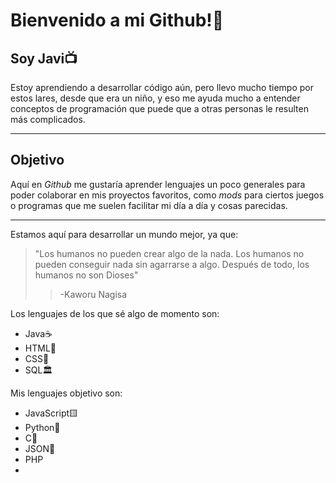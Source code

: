 # **Bienvenido a mi Github!💫**

 ## Soy Javi📺
Estoy aprendiendo a desarrollar código aún, pero llevo mucho tiempo por estos lares, desde que era un niño, y eso me ayuda mucho a entender conceptos de programación que puede que a otras personas le resulten más complicados.
***
 ## Objetivo
Aquí en _Github_ me gustaría aprender lenguajes un poco generales para poder colaborar en mis proyectos favoritos, como _mods_ para ciertos juegos o programas que me suelen facilitar mi día a día y cosas parecidas.
***
Estamos aquí para desarrollar un mundo mejor, ya que:
>"Los humanos no pueden crear algo de la nada. Los humanos no pueden conseguir nada sin agarrarse a algo. Después de todo, los humanos no son Dioses"
>>-Kaworu Nagisa

Los lenguajes de los que sé algo de momento son:

- Java☕
- HTML📃
- CSS🌈
- SQL🏛️

Mis lenguajes objetivo son:
- JavaScript🟨
- Python🐍
- C🔢
- JSON📕
- PHP
- 

